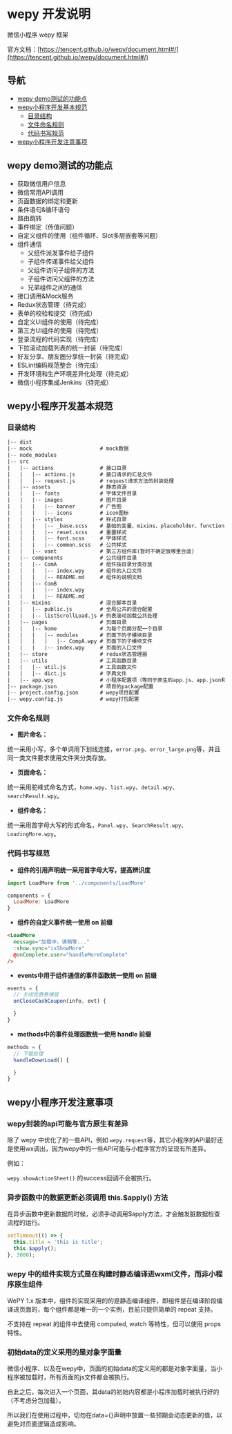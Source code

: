 # wepy 开发说明

微信小程序 wepy 框架

官方文档：[https://tencent.github.io/wepy/document.html#/](https://tencent.github.io/wepy/document.html#/)

## 导航

- [wepy demo测试的功能点](#wepy-demo测试的功能点)
- [wepy小程序开发基本规范](#wepy小程序开发基本规范)
  * [目录结构](#目录结构)
  * [文件命名规则](#文件命名规则)
  * [代码书写规范](#代码书写规范)
- [wepy小程序开发注意事项](#wepy小程序开发注意事项)

## wepy demo测试的功能点

- 获取微信用户信息
- 微信常用API调用
- 页面数据的绑定和更新
- 条件语句&循环语句
- 路由跳转
- 事件绑定（传值问题）
- 自定义组件的使用（组件循环、Slot多层嵌套等问题）
- 组件通信
  * 父组件派发事件给子组件
  * 子组件传递事件给父组件
  * 父组件访问子组件的方法
  * 子组件访问父组件的方法
  * 兄弟组件之间的通信
- 接口调用&Mock服务
- Redux状态管理（待完成）
- 表单的校验和提交（待完成）
- 自定义UI组件的使用（待完成）
- 第三方UI组件的使用（待完成）
- 登录流程的代码实现（待完成）
- 下拉滚动加载列表的统一封装（待完成）
- 好友分享、朋友圈分享统一封装（待完成）
- ESLint编码规范整合（待完成）
- 开发环境和生产环境差异化处理（待完成）
- 微信小程序集成Jenkins（待完成）

## wepy小程序开发基本规范

### 目录结构

```html
|-- dist
|-- mock                      # mock数据
|-- node_modules
|-- src
|   |-- actions               # 接口目录
|   |   |-- actions.js        # 接口请求的汇总文件
|   |   |-- request.js        # request请求方法的封装处理
|   |-- assets                # 静态资源
|   |   |-- fonts             # 字体文件目录
|   |   |-- images            # 图片目录
|   |   |   |-- banner        # 广告图
|   |   |   |-- icons         # icon图标
|   |   |-- styles            # 样式目录
|   |   |   |-- _base.scss    # 基础的变量、mixins、placeholder、functions声明
|   |   |   |-- reset.scss    # 重置样式
|   |   |   |-- font.scss     # 字体样式
|   |   |   |-- common.scss   # 公共样式
|   |   |-- vant              # 第三方组件库(暂时不确定放哪里合适)
|   |-- components            # 公共组件目录
|   |   |-- ComA              # 组件按目录分类存放
|   |   |   |-- index.wpy     # 组件的入口文件
|   |   |   |-- README.md     # 组件的说明文档
|   |   |-- ComB
|   |   |   |-- index.wpy
|   |   |   |-- README.md
|   |-- mixins                # 混合脚本目录
|   |   |-- public.js         # 全局公共的混合配置
|   |   |-- listScrollLoad.js # 列表滚动加载公共处理
|   |-- pages                 # 页面目录
|   |   |-- home              # 为每个页面分配一个目录
|   |   |   |-- modules       # 页面下的子模块目录
|   |   |   |   |-- CompA.wpy # 页面下的子模块文件
|   |   |   |-- index.wpy     # 页面的入口文件
|   |-- store                 # redux状态管理器
|   |-- utils                 # 工具函数目录
|   |   |-- util.js           # 工具函数文件
|   |   |-- dict.js           # 字典文件
|   |-- app.wpy               # 小程序配置项（等同于原生的app.js、app.json和app.wxss）
|-- package.json              # 项目的package配置
|-- project.config.json       # wepy项目配置
|-- wepy.config.js            # wepy打包配置
```

### 文件命名规则

- **图片命名：**

统一采用小写，多个单词用下划线连接，`error.png`、`error_large.png`等，并且同一类文件要求使用文件夹分类存放。

- **页面命名：**

统一采用驼峰式命名方式，`home.wpy`、`list.wpy`、`detail.wpy`、`searchResult.wpy`。

- **组件命名：**

统一采用首字母大写的形式命名，`Panel.wpy`、`SearchResult.wpy`、`LoadingMore.wpy`。

### 代码书写规范

- **组件的引用声明统一采用首字母大写，提高辨识度**

```js
import LoadMore from '../components/LoadMore'

components = {
  LoadMore: LoadMore
}
```

- **组件的自定义事件统一使用 on 前缀**

```html
<LoadMore
  message="加载中，请稍等..."
  :show.sync="isShowMore"
  @onComplete.user="handleMoreComplete"
/>
```

- **events中用于组件通信的事件函数统一使用 on 前缀**

```js
events = {
  // 关闭优惠券弹层
  onCloseCashCoupon(info, evt) {

  }
}
```

- **methods中的事件处理函数统一使用 handle 前缀**

```js
methods = {
  // 下载处理
  handleDownLoad() {

  }
}
```

## wepy小程序开发注意事项

### wepy封装的api可能与官方原生有差异

除了 wepy 中优化了的一些API，例如 `wepy.request`等，其它小程序的API最好还是使用wx调出，因为wepy中的一些API可能与小程序官方的呈现有所差异。

例如：

`wepy.showActionSheet()` 的success回调不会被执行。

### 异步函数中的数据更新必须调用 this.$apply() 方法

在异步函数中更新数据的时候，必须手动调用$apply方法，才会触发脏数据检查流程的运行。

```js
setTimeout(() => {
  this.title = 'this is title';
  this.$apply();
}, 3000);
```

### wepy 中的组件实现方式是在构建时静态编译进wxml文件，而非小程序原生组件

WePY 1.x 版本中，组件的实现采用的的是静态编译组件，即组件是在编译阶段编译进页面的，每个组件都是唯一的一个实例，目前只提供简单的 repeat 支持。

不支持在 repeat 的组件中去使用 computed, watch 等特性，但可以使用 props 特性。


### 初始data的定义采用的是对象字面量

微信小程序、以及在wepy中，页面的初始data的定义用的都是对象字面量，当小程序被加载时，所有页面的js文件都会被执行。

自此之后，每次进入一个页面，其data的初始内容都是小程序加载时被执行好的（不考虑分包加载）。

所以我们在使用过程中，切勿在data={}声明中放置一些预期会动态更新的值，以避免对页面逻辑造成影响。
